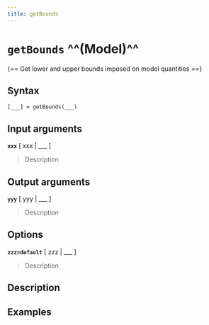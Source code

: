 ```yaml
---
title: getBounds
---
```


# `getBounds` ^^(Model)^^

{== Get lower and upper bounds imposed on model quantities ==}


## Syntax 

    [___] = getBounds(___)


## Input arguments 

__`xxx`__ [ xxx | ___ ]
> 
> Description
> 


## Output arguments 

__`yyy`__ [ yyy | ___ ]
> 
> Description
> 


## Options 

__`zzz=default`__ [ zzz | ___ ]
> 
> Description
> 


## Description 



## Examples

```matlab
```

